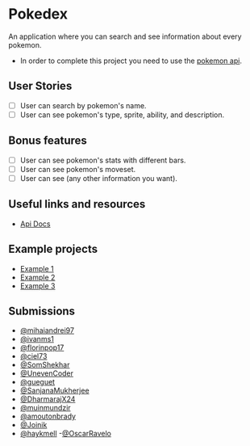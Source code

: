 # Pokedex

An application where you can search and see information about every pokemon.

-   In order to complete this project you need to use the [pokemon api](https://pokeapi.co/).

## User Stories

-   [ ] User can search by pokemon's name.
-   [ ] User can see pokemon's type, sprite, ability, and description.

## Bonus features

-   [ ] User can see pokemon's stats with different bars.
-   [ ] User can see pokemon's moveset.
-   [ ] User can see (any other information you want).

## Useful links and resources

-   [Api Docs](https://pokeapi.co/docs/v2)

## Example projects

- [Example 1](https://ng-pokedex.web.app/)
- [Example 2](https://codepen.io/FlorinPop17/pen/gOYZxyE)
- [Example 3](https://dex.pokemonshowdown.com/pokemon)

## Submissions
 - [@mihaiandrei97](https://mihai-pokedex.netlify.com/)
 - [@ivanms1](https://ivan-pokedex.netlify.com/)
 - [@florinpop17](https://www.youtube.com/watch?v=XL68br6JyYs)
 - [@ciel73](https://weekly-projects.netlify.app/projects/week-1/index.html)
 - [@SomShekhar](https://codepen.io/ssmkhrj/full/JjXmmMG)
 - [@UnevenCoder](https://t.co/iJ7DwB97p1?amp=1)
 - [@gueguet](https://practical-brown-97d845.netlify.app/)
 - [@SanjanaMukherjee](https://sanjana-mukherjee.github.io/Pokedex/)
 - [@DharmarajX24](https://react-pokedex-4e168.web.app/)
 - [@muinmundzir](http://vue-poke.herokuapp.com)
 - [@amoutonbrady](https://pokedex.amoutonbrady.dev)
 - [@Joinik](http://joinik.com/MyPortfolio/pokedex)
 - [@haykmell](https://codepen.io/haykmell/pen/rNLOvqW)
 -[@OscarRavelo](https://oscarravelo.github.io/pokedex/)
